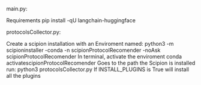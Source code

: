 main.py:

Requirements
pip install -qU langchain-huggingface




protocolsCollector.py:

Create a scipion installation with an Enviroment named:
python3 -m scipioninstaller -conda -n scipionProtocolRecomender -noAsk scipionProtocolRecomender
In terminal, activate the enviroment
conda activatescipionProtocolRecomender
Goes to the path the Scipion is installed
run: python3 protocolsCollector.py
If INSTALL_PLUGINS is True will install all the plugins


